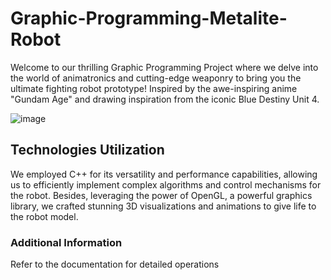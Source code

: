 # Graphic-Programming-Metalite-Robot
Welcome to our thrilling Graphic Programming Project where we delve into the world of animatronics and cutting-edge weaponry to bring you the ultimate fighting robot prototype! Inspired by the awe-inspiring anime "Gundam Age" and drawing inspiration from the iconic Blue Destiny Unit 4.

![image](https://github.com/LamontChean/Graphic-Programming-Metalite-Robot/assets/101232039/dc253d40-e80e-4f9a-bd98-fca4f542ca76)


## Technologies Utilization
We employed C++ for its versatility and performance capabilities, allowing us to efficiently implement complex algorithms and control mechanisms for the robot. Besides, leveraging the power of OpenGL, a powerful graphics library, we crafted stunning 3D visualizations and animations to give life to the robot model.

### Additional Information
Refer to the documentation for detailed operations
